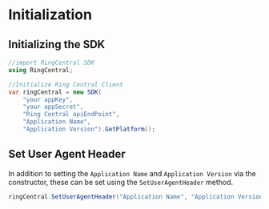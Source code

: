# Initialization

## Initializing the SDK

```cs
//import RingCentral SDK
using RingCentral;

//Initialize Ring Central Client
var ringCentral = new SDK(
	"your appKey",
	"your appSecret",
	"Ring Central apiEndPoint",
	"Application Name",
	"Application Version").GetPlatform();
```

## Set User Agent Header

In addition to setting the `Application Name` and `Application Version` via the constructor, these can be set using the `SetUserAgentHeader` method.

```cs
ringCentral.SetUserAgentHeader("Application Name", "Application Version");
```
